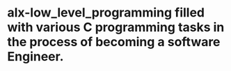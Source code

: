 # alx-low_level_programming filled with various C programming tasks in the process of becoming a software Engineer.
